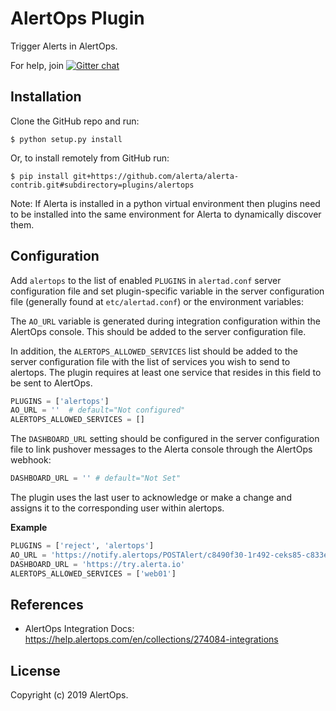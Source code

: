 AlertOps Plugin
================

Trigger Alerts in AlertOps.



For help, join [![Gitter chat](https://badges.gitter.im/alerta/chat.png)](https://gitter.im/alerta/chat)

Installation
------------

Clone the GitHub repo and run:

    $ python setup.py install

Or, to install remotely from GitHub run:

    $ pip install git+https://github.com/alerta/alerta-contrib.git#subdirectory=plugins/alertops

Note: If Alerta is installed in a python virtual environment then plugins
need to be installed into the same environment for Alerta to dynamically
discover them.

Configuration
-------------

Add `alertops` to the list of enabled `PLUGINS` in `alertad.conf` server
configuration file and set plugin-specific variable in the
server configuration file (generally found at `etc/alertad.conf`) or the environment variables:

The `AO_URL` variable is generated during integration configuration within the AlertOps console. This should be added to the server configuration file.

In addition, the `ALERTOPS_ALLOWED_SERVICES` list should be added to the server configuration file with the list of services you wish to send to alertops. The plugin requires at least one service that resides in this field to be sent to AlertOps.

```python
PLUGINS = ['alertops'] 
AO_URL = ''  # default="Not configured"
ALERTOPS_ALLOWED_SERVICES = []
```
The `DASHBOARD_URL` setting should be configured in the server configuration file to link pushover messages to the Alerta console through the AlertOps webhook: 

```python
DASHBOARD_URL = '' # default="Not Set"
```
The plugin uses the last user to acknowledge or make a change and assigns it to the corresponding user within alertops.

**Example**

```python
PLUGINS = ['reject', 'alertops']
AO_URL = 'https://notify.alertops/POSTAlert/c8490f30-1r492-ceks85-c833els8f10cd/Alerta'
DASHBOARD_URL = 'https://try.alerta.io'
ALERTOPS_ALLOWED_SERVICES = ['web01']
```

References
----------

  * AlertOps Integration Docs: 
  https://help.alertops.com/en/collections/274084-integrations

License
-------

Copyright (c) 2019 AlertOps. 

